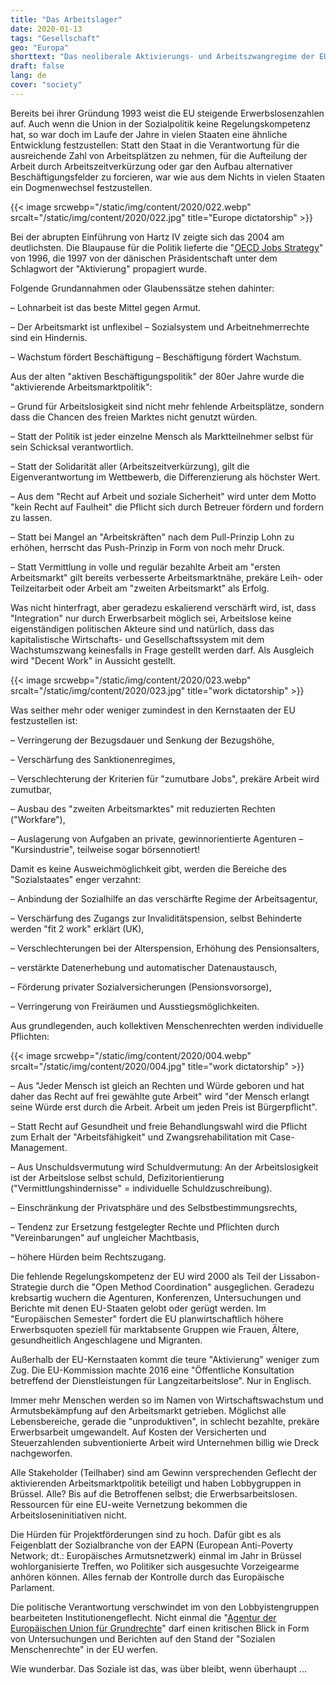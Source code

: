 ```yaml
---
title: "Das Arbeitslager"
date: 2020-01-13
tags: "Gesellschaft"
geo: "Europa"
shorttext: "Das neoliberale Aktivierungs- und Arbeitszwangregime der EU-Kommission und das Märchen der sozialen Marktwirtschaft."
draft: false
lang: de
cover: "society"
---
```


Bereits bei ihrer Gründung 1993 weist die EU steigende Erwerbslosenzahlen auf. Auch wenn die Union in der Sozialpolitik keine Regelungskompetenz hat, so war doch im Laufe der Jahre in vielen Staaten eine ähnliche Entwicklung festzustellen: Statt den Staat in die Verantwortung für die ausreichende Zahl von Arbeitsplätzen zu nehmen, für die Aufteilung der Arbeit durch Arbeitszeitverkürzung oder gar den Aufbau alternativer Beschäftigungsfelder zu forcieren, war wie aus dem Nichts in vielen Staaten ein Dogmenwechsel festzustellen.

{{< image srcwebp="/static/img/content/2020/022.webp" srcalt="/static/img/content/2020/022.jpg" title="Europe dictatorship" >}}

Bei der abrupten Einführung von Hartz IV zeigte sich das 2004 am deutlichsten. Die Blaupause für die Politik lieferte die "[OECD Jobs Strategy](https://www.oecd.org/els/emp/boostingjobsandincomestheoecdjobsstrategy.htm "Boosting Jobs and Incomes: The OECD Jobs Strategy")" von 1996, die 1997 von der dänischen Präsidentschaft unter dem Schlagwort der "Aktivierung" propagiert wurde.

Folgende Grundannahmen oder Glaubenssätze stehen dahinter:

  – Lohnarbeit ist das beste Mittel gegen Armut.

  – Der Arbeitsmarkt ist unflexibel – Sozialsystem und Arbeitnehmerrechte sind ein Hindernis.

  – Wachstum fördert Beschäftigung – Beschäftigung fördert Wachstum.

Aus der alten "aktiven Beschäftigungspolitik" der 80er Jahre wurde die "aktivierende Arbeitsmarktpolitik":

  – Grund für Arbeitslosigkeit sind nicht mehr fehlende Arbeitsplätze, sondern dass die Chancen des freien Marktes nicht genutzt würden.

  – Statt der Politik ist jeder einzelne Mensch als Marktteilnehmer selbst für sein Schicksal verantwortlich.

  – Statt der Solidarität aller (Arbeitszeitverkürzung), gilt die Eigenverantwortung im Wettbewerb, die Differenzierung als höchster Wert.

  – Aus dem "Recht auf Arbeit und soziale Sicherheit" wird unter dem Motto "kein Recht auf Faulheit" die Pflicht sich durch Betreuer fördern und fordern zu lassen.

  – Statt bei Mangel an "Arbeitskräften" nach dem Pull-Prinzip Lohn zu erhöhen, herrscht das Push-Prinzip in Form von noch mehr Druck.

  – Statt Vermittlung in volle und regulär bezahlte Arbeit am "ersten Arbeitsmarkt" gilt bereits verbesserte Arbeitsmarktnähe, prekäre Leih- oder Teilzeitarbeit oder Arbeit am "zweiten Arbeitsmarkt" als Erfolg.

Was nicht hinterfragt, aber geradezu eskalierend verschärft wird, ist, dass "Integration" nur durch Erwerbsarbeit möglich sei, Arbeitslose keine eigenständigen politischen Akteure sind und natürlich, dass das kapitalistische Wirtschafts- und Gesellschaftssystem mit dem Wachstumszwang keinesfalls in Frage gestellt werden darf. Als Ausgleich wird "Decent Work" in Aussicht gestellt.

{{< image srcwebp="/static/img/content/2020/023.webp" srcalt="/static/img/content/2020/023.jpg" title="work dictatorship" >}}

Was seither mehr oder weniger zumindest in den Kernstaaten der EU festzustellen ist:

  – Verringerung der Bezugsdauer und Senkung der Bezugshöhe,

  – Verschärfung des Sanktionenregimes,

  – Verschlechterung der Kriterien für "zumutbare Jobs", prekäre Arbeit wird zumutbar,

  – Ausbau des "zweiten Arbeitsmarktes" mit reduzierten Rechten ("Workfare"),

  – Auslagerung von Aufgaben an private, gewinnorientierte Agenturen – "Kursindustrie", teilweise sogar börsennotiert!

Damit es keine Ausweichmöglichkeit gibt, werden die Bereiche des "Sozialstaates" enger verzahnt:

  – Anbindung der Sozialhilfe an das verschärfte Regime der Arbeitsagentur,

  – Verschärfung des Zugangs zur Invaliditätspension, selbst Behinderte werden "fit 2 work" erklärt (UK),

  – Verschlechterungen bei der Alterspension, Erhöhung des Pensionsalters,

  – verstärkte Datenerhebung und automatischer Datenaustausch,

  – Förderung privater Sozialversicherungen (Pensionsvorsorge),

  – Verringerung von Freiräumen und Ausstiegsmöglichkeiten.

Aus grundlegenden, auch kollektiven Menschenrechten werden individuelle Pflichten:

{{< image srcwebp="/static/img/content/2020/004.webp" srcalt="/static/img/content/2020/004.jpg" title="work dictatorship" >}}

  – Aus "Jeder Mensch ist gleich an Rechten und Würde geboren und hat daher das Recht auf frei gewählte gute Arbeit" wird "der Mensch erlangt seine Würde erst durch die Arbeit. Arbeit um jeden Preis ist Bürgerpflicht".

  – Statt Recht auf Gesundheit und freie Behandlungswahl wird die Pflicht zum Erhalt der "Arbeitsfähigkeit" und Zwangsrehabilitation mit Case-Management.

  – Aus Unschuldsvermutung wird Schuldvermutung: An der Arbeitslosigkeit ist der Arbeitslose selbst schuld, Defizitorientierung ("Vermittlungshindernisse" = individuelle Schuldzuschreibung).

  – Einschränkung der Privatsphäre und des Selbstbestimmungsrechts,

  – Tendenz zur Ersetzung festgelegter Rechte und Pflichten durch "Vereinbarungen" auf ungleicher Machtbasis,

  – höhere Hürden beim Rechtszugang.

Die fehlende Regelungskompetenz der EU wird 2000 als Teil der Lissabon-Strategie durch die "Open Method Coordination" ausgeglichen. Geradezu krebsartig wuchern die Agenturen, Konferenzen, Untersuchungen und Berichte mit denen EU-Staaten gelobt oder gerügt werden. Im "Europäischen Semester" fordert die EU planwirtschaftlich höhere Erwerbsquoten speziell für marktabsente Gruppen wie Frauen, Ältere, gesundheitlich Angeschlagene und Migranten.

Außerhalb der EU-Kernstaaten kommt die teure "Aktivierung" weniger zum Zug. Die EU-Kommission machte 2016 eine "Öffentliche Konsultation betreffend der Dienstleistungen für Langzeitarbeitslose". Nur in Englisch.

Immer mehr Menschen werden so im Namen von Wirtschaftswachstum und Armutsbekämpfung auf den Arbeitsmarkt getrieben. Möglichst alle Lebensbereiche, gerade die "unproduktiven", in schlecht bezahlte, prekäre Erwerbsarbeit umgewandelt. Auf Kosten der Versicherten und Steuerzahlenden subventionierte Arbeit wird Unternehmen billig wie Dreck nachgeworfen.

Alle Stakeholder (Teilhaber) sind am Gewinn versprechenden Geflecht der aktivierenden Arbeitsmarktpolitik beteiligt und haben Lobbygruppen in Brüssel. Alle? Bis auf die Betroffenen selbst; die Erwerbsarbeitslosen. Ressourcen für eine EU-weite Vernetzung bekommen die Arbeitsloseninitiativen nicht.

Die Hürden für Projektförderungen sind zu hoch. Dafür gibt es als Feigenblatt der Sozialbranche von der EAPN (European Anti-Poverty Network; dt.: Europäisches Armutsnetzwerk) einmal im Jahr in Brüssel wohlorganisierte Treffen, wo Politiker sich ausgesuchte Vorzeigearme anhören können. Alles fernab der Kontrolle durch das Europäische Parlament.

Die politische Verantwortung verschwindet im von den Lobbyistengruppen bearbeiteten Institutionengeflecht. Nicht einmal die "[Agentur der Europäischen Union für Grundrechte](https://fra.europa.eu/de "Agentur zur Sicherung der Sklaverei")" darf einen kritischen Blick in Form von Untersuchungen und Berichten auf den Stand der "Sozialen Menschenrechte" in der EU werfen.

Wie wunderbar. Das Soziale ist das, was über bleibt, wenn überhaupt ...

